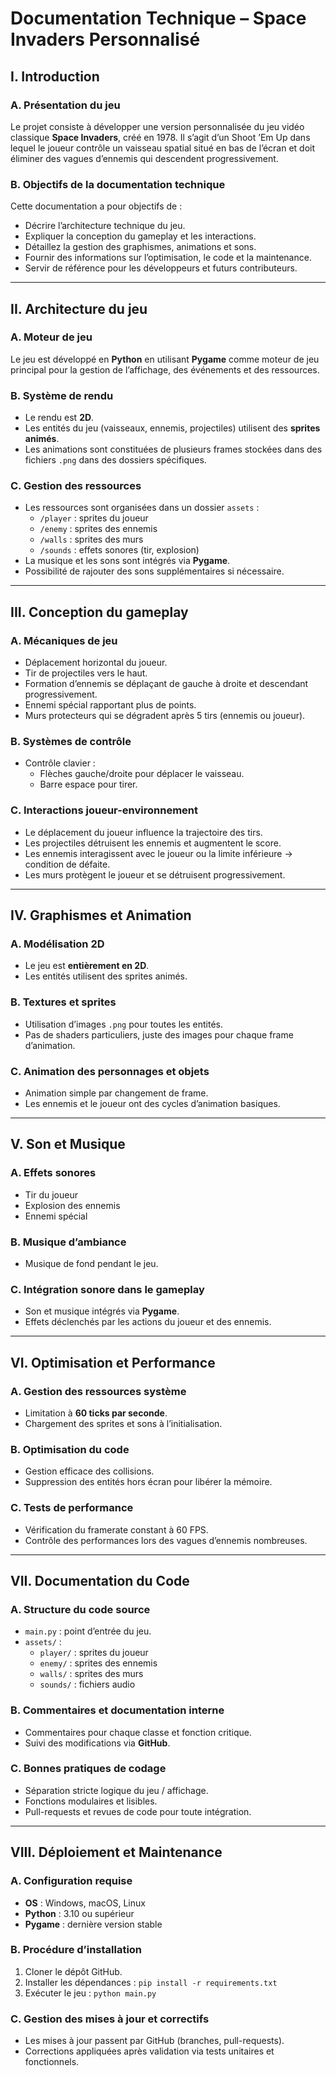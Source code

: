 # Documentation Technique – Space Invaders Personnalisé

## I. Introduction

### A. Présentation du jeu
Le projet consiste à développer une version personnalisée du jeu vidéo classique **Space Invaders**, créé en 1978. Il s’agit d’un Shoot ’Em Up dans lequel le joueur contrôle un vaisseau spatial situé en bas de l’écran et doit éliminer des vagues d’ennemis qui descendent progressivement.

### B. Objectifs de la documentation technique
Cette documentation a pour objectifs de :
- Décrire l’architecture technique du jeu.
- Expliquer la conception du gameplay et les interactions.
- Détaillez la gestion des graphismes, animations et sons.
- Fournir des informations sur l’optimisation, le code et la maintenance.
- Servir de référence pour les développeurs et futurs contributeurs.

---

## II. Architecture du jeu

### A. Moteur de jeu
Le jeu est développé en **Python** en utilisant **Pygame** comme moteur de jeu principal pour la gestion de l’affichage, des événements et des ressources.

### B. Système de rendu
- Le rendu est **2D**.
- Les entités du jeu (vaisseaux, ennemis, projectiles) utilisent des **sprites animés**.
- Les animations sont constituées de plusieurs frames stockées dans des fichiers `.png` dans des dossiers spécifiques.

### C. Gestion des ressources
- Les ressources sont organisées dans un dossier `assets` :
  - `/player` : sprites du joueur
  - `/enemy` : sprites des ennemis
  - `/walls` : sprites des murs
  - `/sounds` : effets sonores (tir, explosion)
- La musique et les sons sont intégrés via **Pygame**.
- Possibilité de rajouter des sons supplémentaires si nécessaire.

---

## III. Conception du gameplay

### A. Mécaniques de jeu
- Déplacement horizontal du joueur.
- Tir de projectiles vers le haut.
- Formation d’ennemis se déplaçant de gauche à droite et descendant progressivement.
- Ennemi spécial rapportant plus de points.
- Murs protecteurs qui se dégradent après 5 tirs (ennemis ou joueur).

### B. Systèmes de contrôle
- Contrôle clavier :
  - Flèches gauche/droite pour déplacer le vaisseau.
  - Barre espace pour tirer.

### C. Interactions joueur-environnement
- Le déplacement du joueur influence la trajectoire des tirs.
- Les projectiles détruisent les ennemis et augmentent le score.
- Les ennemis interagissent avec le joueur ou la limite inférieure → condition de défaite.
- Les murs protègent le joueur et se détruisent progressivement.

---

## IV. Graphismes et Animation

### A. Modélisation 2D
- Le jeu est **entièrement en 2D**.
- Les entités utilisent des sprites animés.

### B. Textures et sprites
- Utilisation d’images `.png` pour toutes les entités.
- Pas de shaders particuliers, juste des images pour chaque frame d’animation.

### C. Animation des personnages et objets
- Animation simple par changement de frame.
- Les ennemis et le joueur ont des cycles d’animation basiques.

---

## V. Son et Musique

### A. Effets sonores
- Tir du joueur
- Explosion des ennemis
- Ennemi spécial

### B. Musique d’ambiance
- Musique de fond pendant le jeu.

### C. Intégration sonore dans le gameplay
- Son et musique intégrés via **Pygame**.
- Effets déclenchés par les actions du joueur et des ennemis.

---

## VI. Optimisation et Performance

### A. Gestion des ressources système
- Limitation à **60 ticks par seconde**.
- Chargement des sprites et sons à l’initialisation.

### B. Optimisation du code
- Gestion efficace des collisions.
- Suppression des entités hors écran pour libérer la mémoire.

### C. Tests de performance
- Vérification du framerate constant à 60 FPS.
- Contrôle des performances lors des vagues d’ennemis nombreuses.

---

## VII. Documentation du Code

### A. Structure du code source
- `main.py` : point d’entrée du jeu.
- `assets/` :
  - `player/` : sprites du joueur
  - `enemy/` : sprites des ennemis
  - `walls/` : sprites des murs
  - `sounds/` : fichiers audio

### B. Commentaires et documentation interne
- Commentaires pour chaque classe et fonction critique.
- Suivi des modifications via **GitHub**.

### C. Bonnes pratiques de codage
- Séparation stricte logique du jeu / affichage.
- Fonctions modulaires et lisibles.
- Pull-requests et revues de code pour toute intégration.

---

## VIII. Déploiement et Maintenance

### A. Configuration requise
- **OS** : Windows, macOS, Linux
- **Python** : 3.10 ou supérieur
- **Pygame** : dernière version stable

### B. Procédure d’installation
1. Cloner le dépôt GitHub.
2. Installer les dépendances : `pip install -r requirements.txt`
3. Exécuter le jeu : `python main.py`

### C. Gestion des mises à jour et correctifs
- Les mises à jour passent par GitHub (branches, pull-requests).
- Corrections appliquées après validation via tests unitaires et fonctionnels.